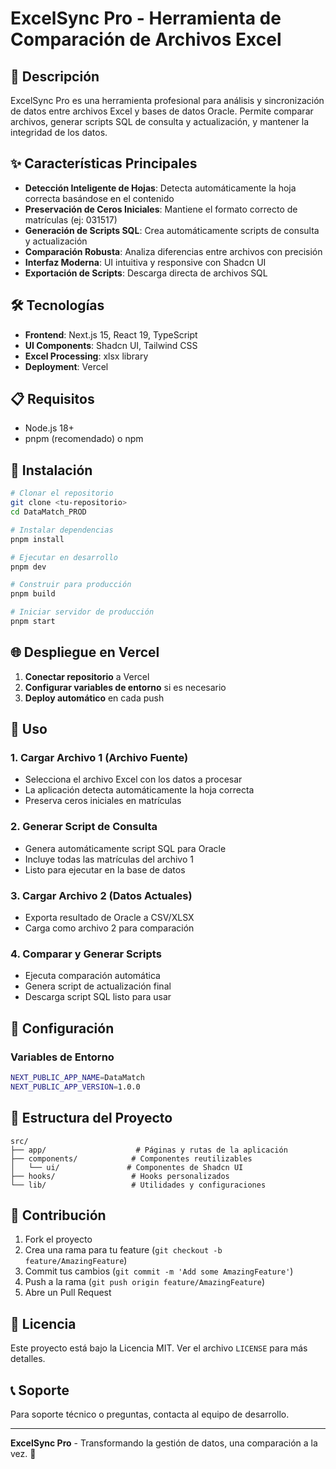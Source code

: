 # ExcelSync Pro - Herramienta de Comparación de Archivos Excel

## 🚀 Descripción

ExcelSync Pro es una herramienta profesional para análisis y sincronización de datos entre archivos Excel y bases de datos Oracle. Permite comparar archivos, generar scripts SQL de consulta y actualización, y mantener la integridad de los datos.

## ✨ Características Principales

- **Detección Inteligente de Hojas**: Detecta automáticamente la hoja correcta basándose en el contenido
- **Preservación de Ceros Iniciales**: Mantiene el formato correcto de matrículas (ej: 031517)
- **Generación de Scripts SQL**: Crea automáticamente scripts de consulta y actualización
- **Comparación Robusta**: Analiza diferencias entre archivos con precisión
- **Interfaz Moderna**: UI intuitiva y responsive con Shadcn UI
- **Exportación de Scripts**: Descarga directa de archivos SQL

## 🛠️ Tecnologías

- **Frontend**: Next.js 15, React 19, TypeScript
- **UI Components**: Shadcn UI, Tailwind CSS
- **Excel Processing**: xlsx library
- **Deployment**: Vercel

## 📋 Requisitos

- Node.js 18+
- pnpm (recomendado) o npm

## 🚀 Instalación

```bash
# Clonar el repositorio
git clone <tu-repositorio>
cd DataMatch_PROD

# Instalar dependencias
pnpm install

# Ejecutar en desarrollo
pnpm dev

# Construir para producción
pnpm build

# Iniciar servidor de producción
pnpm start
```

## 🌐 Despliegue en Vercel

1. **Conectar repositorio** a Vercel
2. **Configurar variables de entorno** si es necesario
3. **Deploy automático** en cada push

## 📖 Uso

### 1. Cargar Archivo 1 (Archivo Fuente)
- Selecciona el archivo Excel con los datos a procesar
- La aplicación detecta automáticamente la hoja correcta
- Preserva ceros iniciales en matrículas

### 2. Generar Script de Consulta
- Genera automáticamente script SQL para Oracle
- Incluye todas las matrículas del archivo 1
- Listo para ejecutar en la base de datos

### 3. Cargar Archivo 2 (Datos Actuales)
- Exporta resultado de Oracle a CSV/XLSX
- Carga como archivo 2 para comparación

### 4. Comparar y Generar Scripts
- Ejecuta comparación automática
- Genera script de actualización final
- Descarga script SQL listo para usar

## 🔧 Configuración

### Variables de Entorno
```bash
NEXT_PUBLIC_APP_NAME=DataMatch
NEXT_PUBLIC_APP_VERSION=1.0.0
```

## 📁 Estructura del Proyecto

```
src/
├── app/                    # Páginas y rutas de la aplicación
├── components/            # Componentes reutilizables
│   └── ui/               # Componentes de Shadcn UI
├── hooks/                 # Hooks personalizados
└── lib/                   # Utilidades y configuraciones
```

## 🤝 Contribución

1. Fork el proyecto
2. Crea una rama para tu feature (`git checkout -b feature/AmazingFeature`)
3. Commit tus cambios (`git commit -m 'Add some AmazingFeature'`)
4. Push a la rama (`git push origin feature/AmazingFeature`)
5. Abre un Pull Request

## 📄 Licencia

Este proyecto está bajo la Licencia MIT. Ver el archivo `LICENSE` para más detalles.

## 📞 Soporte

Para soporte técnico o preguntas, contacta al equipo de desarrollo.

---

**ExcelSync Pro** - Transformando la gestión de datos, una comparación a la vez. 🚀
